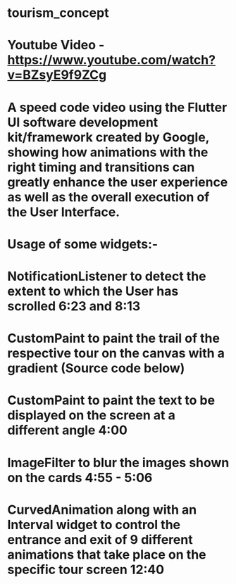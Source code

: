 # tourism_concept

# Youtube Video - https://www.youtube.com/watch?v=BZsyE9f9ZCg

# A speed code video using the Flutter UI software development kit/framework created by Google, showing how animations with the right timing and transitions can greatly enhance the user experience as well as the overall execution of the User Interface. 
# Usage of some widgets:-
# NotificationListener to detect the extent to which the User has scrolled 6:23 and 8:13
# CustomPaint to paint the trail of the respective tour on the canvas with a gradient (Source code below)
# CustomPaint to paint the text to be displayed on the screen at a different angle 4:00
# ImageFilter to blur the images shown on the cards 4:55 - 5:06
# CurvedAnimation along with an Interval widget to control the entrance and exit of 9 different animations that take place on the specific tour screen 12:40
